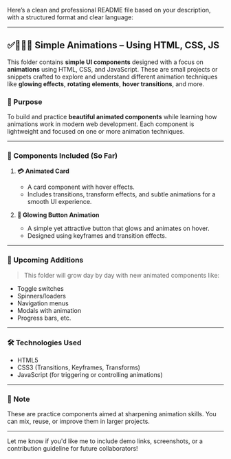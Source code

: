 Here’s a clean and professional README file based on your description, with a structured format and clear language:

---

## ✅👩🏻‍💻 Simple Animations – Using HTML, CSS, JS

This folder contains **simple UI components** designed with a focus on **animations** using HTML, CSS, and JavaScript. These are small projects or snippets crafted to explore and understand different animation techniques like **glowing effects**, **rotating elements**, **hover transitions**, and more.

### 🎯 Purpose

To build and practice **beautiful animated components** while learning how animations work in modern web development. Each component is lightweight and focused on one or more animation techniques.

---

### 📁 Components Included (So Far)

1. **💳 Animated Card**

   * A card component with hover effects.
   * Includes transitions, transform effects, and subtle animations for a smooth UI experience.

2. **🔘 Glowing Button Animation**

   * A simple yet attractive button that glows and animates on hover.
   * Designed using keyframes and transition effects.

---

### 🚧 Upcoming Additions

> This folder will grow day by day with new animated components like:

* Toggle switches
* Spinners/loaders
* Navigation menus
* Modals with animation
* Progress bars, etc.

---

### 🛠 Technologies Used

* HTML5
* CSS3 (Transitions, Keyframes, Transforms)
* JavaScript (for triggering or controlling animations)

---

### 📌 Note

These are practice components aimed at sharpening animation skills. You can mix, reuse, or improve them in larger projects.

---

Let me know if you'd like me to include demo links, screenshots, or a contribution guideline for future collaborators!
